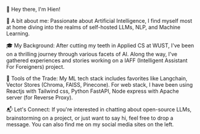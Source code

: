 👋 Hey there, I'm Hien!


🌟 A bit about me: Passionate about Artificial Intelligence, I find myself most at home diving into the realms of self-hosted LLMs, NLP, and Machine Learning.


🎓 My Background: After cutting my teeth in Applied CS at WUST, I've been on a thrilling journey through various facets of AI. Along the way, I've gathered experiences and stories working on a IAFF (Intelligent Assistant For Foreigners) project.


🔧 Tools of the Trade: My ML tech stack includes favorites like Langchain, Vector Stores (Chroma, FAISS, Pinecone). For web stack, I have been using Reactjs with Tailwind css, Python FastAPI, Node express with Apache server (for Reverse Proxy).


📬 Let's Connect: If you're interested in chatting about open-source LLMs, brainstorming on a project, or just want to say hi, feel free to drop a message. You can also find me on my social media sites on the left.
